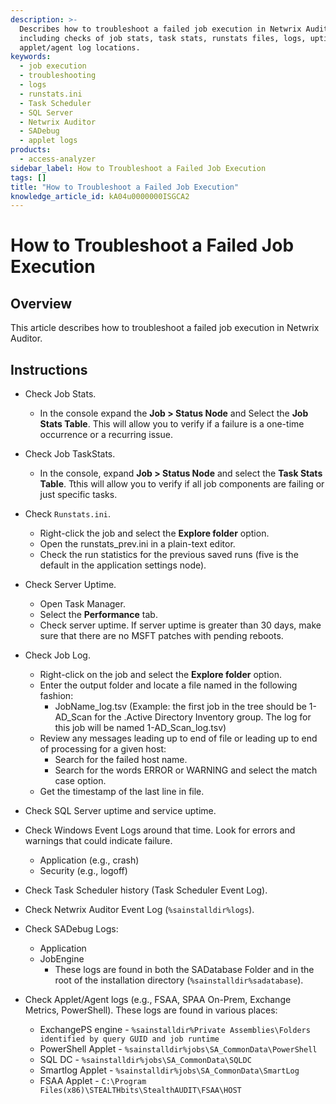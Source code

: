 ```yaml
---
description: >-
  Describes how to troubleshoot a failed job execution in Netwrix Auditor,
  including checks of job stats, task stats, runstats files, logs, uptime, and
  applet/agent log locations.
keywords:
  - job execution
  - troubleshooting
  - logs
  - runstats.ini
  - Task Scheduler
  - SQL Server
  - Netwrix Auditor
  - SADebug
  - applet logs
products:
  - access-analyzer
sidebar_label: How to Troubleshoot a Failed Job Execution
tags: []
title: "How to Troubleshoot a Failed Job Execution"
knowledge_article_id: kA04u0000000ISGCA2
---
```


# How to Troubleshoot a Failed Job Execution

## Overview

This article describes how to troubleshoot a failed job execution in Netwrix Auditor.

## Instructions

- Check Job Stats.
  - In the console expand the **Job > Status Node** and Select the **Job Stats Table**. This will allow you to verify if a failure is a one-time occurrence or a recurring issue.

- Check Job TaskStats.
  - In the console, expand **Job > Status Node** and select the **Task Stats Table**. Tthis will allow you to verify if all job components are failing or just specific tasks.

- Check `Runstats.ini`.
  - Right-click the job and select the **Explore folder** option.
  - Open the runstats_prev.ini in a plain-text editor.
  - Check the run statistics for the previous saved runs (five is the default in the application settings node).

- Check Server Uptime.
  - Open Task Manager.
  - Select the **Performance** tab.
  - Check server uptime. If server uptime is greater than 30 days, make sure that there are no MSFT patches with pending reboots.

- Check Job Log.
  - Right-click on the job and select the **Explore folder** option.
  - Enter the output folder and locate a file named in the following fashion:
    - JobName_log.tsv (Example: the first job in the tree should be 1-AD_Scan for the .Active Directory Inventory group. The log for this job will be named 1-AD_Scan_log.tsv)
  - Review any messages leading up to end of file or leading up to end of processing for a given host:
    - Search for the failed host name.
    - Search for the words ERROR or WARNING and select the match case option.
  - Get the timestamp of the last line in file.

- Check SQL Server uptime and service uptime.

- Check Windows Event Logs around that time. Look for errors and warnings that could indicate failure.
  - Application (e.g., crash)
  - Security (e.g., logoff)

- Check Task Scheduler history (Task Scheduler Event Log).

- Check Netwrix Auditor Event Log (`%sainstalldir%logs`).

- Check SADebug Logs:
  - Application
  - JobEngine
    - These logs are found in both the SADatabase Folder and in the root of the installation directory (`%sainstalldir%sadatabase`).

- Check Applet/Agent logs (e.g., FSAA, SPAA On-Prem, Exchange Metrics, PowerShell). These logs are found in various places:
  - ExchangePS engine - `%sainstalldir%Private Assemblies\Folders identified by query GUID and job runtime`
  - PowerShell Applet - `%sainstalldir%jobs\SA_CommonData\PowerShell`
  - SQL DC - `%sainstalldir%jobs\SA_CommonData\SQLDC`
  - Smartlog Applet - `%sainstalldir%jobs\SA_CommonData\SmartLog`
  - FSAA Applet - `C:\Program Files(x86)\STEALTHbits\StealthAUDIT\FSAA\HOST`
